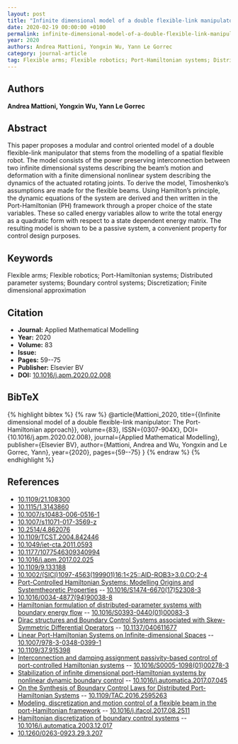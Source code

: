 ```yaml
---
layout: post
title: "Infinite dimensional model of a double flexible-link manipulator: The Port-Hamiltonian approach"
date: 2020-02-19 00:00:00 +0100
permalink: infinite-dimensional-model-of-a-double-flexible-link-manipulator-the-port-hamiltonian-approach
year: 2020
authors: Andrea Mattioni, Yongxin Wu, Yann Le Gorrec
category: journal-article
tag: Flexible arms; Flexible robotics; Port-Hamiltonian systems; Distributed parameter systems; Boundary control systems; Discretization; Finite dimensional approximation
---
```

 
## Authors
**Andrea Mattioni, Yongxin Wu, Yann Le Gorrec**
 
## Abstract
This paper proposes a modular and control oriented model of a double flexible-link manipulator that stems from the modelling of a spatial flexible robot. The model consists of the power preserving interconnection between two infinite dimensional systems describing the beam’s motion and deformation with a finite dimensional nonlinear system describing the dynamics of the actuated rotating joints. To derive the model, Timoshenko’s assumptions are made for the flexible beams. Using Hamilton’s principle, the dynamic equations of the system are derived and then written in the Port-Hamiltonian (PH) framework through a proper choice of the state variables. These so called energy variables allow to write the total energy as a quadratic form with respect to a state dependent energy matrix. The resulting model is shown to be a passive system, a convenient property for control design purposes.
 
## Keywords
Flexible arms; Flexible robotics; Port-Hamiltonian systems; Distributed parameter systems; Boundary control systems; Discretization; Finite dimensional approximation
 
## Citation
- **Journal:** Applied Mathematical Modelling
- **Year:** 2020
- **Volume:** 83
- **Issue:** 
- **Pages:** 59--75
- **Publisher:** Elsevier BV
- **DOI:** [10.1016/j.apm.2020.02.008](https://doi.org/10.1016/j.apm.2020.02.008)
 
## BibTeX
{% highlight bibtex %}
{% raw %}
@article{Mattioni_2020,
  title={{Infinite dimensional model of a double flexible-link manipulator: The Port-Hamiltonian approach}},
  volume={83},
  ISSN={0307-904X},
  DOI={10.1016/j.apm.2020.02.008},
  journal={Applied Mathematical Modelling},
  publisher={Elsevier BV},
  author={Mattioni, Andrea and Wu, Yongxin and Le Gorrec, Yann},
  year={2020},
  pages={59--75}
}
{% endraw %}
{% endhighlight %}
 
## References
- [10.1109/21.108300](https://doi.org/10.1109/21.108300)
- [10.1115/1.3143860](https://doi.org/10.1115/1.3143860)
- [10.1007/s10483-006-0516-1](https://doi.org/10.1007/s10483-006-0516-1)
- [10.1007/s11071-017-3569-z](https://doi.org/10.1007/s11071-017-3569-z)
- [10.2514/4.862076](https://doi.org/10.2514/4.862076)
- [10.1109/TCST.2004.842446](https://doi.org/10.1109/TCST.2004.842446)
- [10.1049/iet-cta.2011.0593](https://doi.org/10.1049/iet-cta.2011.0593)
- [10.1177/1077546309340994](https://doi.org/10.1177/1077546309340994)
- [10.1016/j.apm.2017.02.025](https://doi.org/10.1016/j.apm.2017.02.025)
- [10.1109/9.133188](https://doi.org/10.1109/9.133188)
- [10.1002/(SICI)1097-4563(199901)16:1<25::AID-ROB3>3.0.CO;2-4](https://doi.org/10.1002/(SICI)1097-4563(199901)16:1<25::AID-ROB3>3.0.CO;2-4)
- [Port-Controlled Hamiltonian Systems: Modelling Origins and Systemtheoretic Properties](port-controlled-hamiltonian-systems-modelling-origins-and-systemtheoretic-properties-92) -- [10.1016/S1474-6670(17)52308-3](https://doi.org/10.1016/S1474-6670(17)52308-3)
- [10.1016/0034-4877(94)90038-8](https://doi.org/10.1016/0034-4877(94)90038-8)
- [Hamiltonian formulation of distributed-parameter systems with boundary energy flow](hamiltonian-formulation-of-distributed-parameter-systems-with-boundary-energy-flow) -- [10.1016/S0393-0440(01)00083-3](https://doi.org/10.1016/S0393-0440(01)00083-3)
- [Dirac structures and Boundary Control Systems associated with Skew-Symmetric Differential Operators](dirac-structures-and-boundary-control-systems-associated-with-skew-symmetric-differential-operators) -- [10.1137/040611677](https://doi.org/10.1137/040611677)
- [Linear Port-Hamiltonian Systems on Infinite-dimensional Spaces](linear-port-hamiltonian-systems-on-infinite-dimensional-spaces) -- [10.1007/978-3-0348-0399-1](https://doi.org/10.1007/978-3-0348-0399-1)
- [10.1109/37.915398](https://doi.org/10.1109/37.915398)
- [Interconnection and damping assignment passivity-based control of port-controlled Hamiltonian systems](interconnection-and-damping-assignment-passivity-based-control-of-port-controlled-hamiltonian-systems) -- [10.1016/S0005-1098(01)00278-3](https://doi.org/10.1016/S0005-1098(01)00278-3)
- [Stabilization of infinite dimensional port-Hamiltonian systems by nonlinear dynamic boundary control](stabilization-of-infinite-dimensional-port-hamiltonian-systems-by-nonlinear-dynamic-boundary-control) -- [10.1016/j.automatica.2017.07.045](https://doi.org/10.1016/j.automatica.2017.07.045)
- [On the Synthesis of Boundary Control Laws for Distributed Port-Hamiltonian Systems](on-the-synthesis-of-boundary-control-laws-for-distributed-port-hamiltonian-systems) -- [10.1109/TAC.2016.2595263](https://doi.org/10.1109/TAC.2016.2595263)
- [Modeling, discretization and motion control of a flexible beam in the port-Hamiltonian framework](modeling-discretization-and-motion-control-of-a-flexible-beam-in-the-port-hamiltonian-framework) -- [10.1016/j.ifacol.2017.08.2511](https://doi.org/10.1016/j.ifacol.2017.08.2511)
- [Hamiltonian discretization of boundary control systems](hamiltonian-discretization-of-boundary-control-systems) -- [10.1016/j.automatica.2003.12.017](https://doi.org/10.1016/j.automatica.2003.12.017)
- [10.1260/0263-0923.29.3.207](https://doi.org/10.1260/0263-0923.29.3.207)

